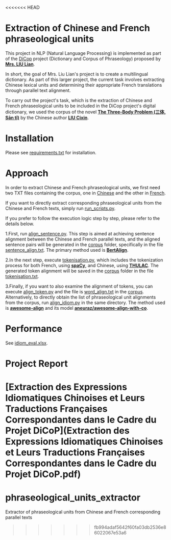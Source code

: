 <<<<<<< HEAD
# Extraction of Chinese and French phraseological units

This project in NLP (Natural Language Processing) is implemented as part of the [DiCop](https://www.phraseologia.com/) project (Dictionary and Corpus of Phraseology) proposed by [**Mrs. LIU Lian**](https://lianchen.fr/projets.html).

In short, the goal of Mrs. Liu Lian's project is to create a multilingual dictionary. As part of this larger project, the current task involves extracting Chinese lexical units and determining their appropriate French translations through parallel text alignment.

To carry out the project's task, which is the extraction of Chinese and French phraseological units to be included in the DiCop project's digital dictionary, we used the corpus of the novel [**The Three-Body Problem (三体, Sān tǐ)**](https://en.wikipedia.org/wiki/The_Three-Body_Problem_(novel)) by the Chinese author [**LIU Cixin**](https://en.wikipedia.org/wiki/Liu_Cixin).



# Installation

Please see [requirements.txt](requirements.txt) for installation.



# Approach

In order to extract Chinese and French phraseological units, we first need two TXT files containing the corpus, one in [Chinese](corpus/corpus_zh) and the other in [French](corpus/corpus_fr).

If you want to directly extract corresponding phraseological units from the Chinese and French texts, simply run [run_scripts.py](run_scripts.py).

If you prefer to follow the execution logic step by step, please refer to the details below.

1.First, run [align_sentence.py](align_sentence.py). This step is aimed at achieving sentence alignment between the Chinese and French parallel texts, and the aligned sentence pairs will be generated in the [corpus](corpus) folder, specifically in the file [sentence_align.txt](corpus/sentence_align.txt). The primary method used is [**BertAlign**](https://github.com/bfsujason/bertalign?tab=readme-ov-file).

2.In the next step, execute [tokenisation.py](tokenisation.py), which includes the tokenization process for both French, using [**spaCy**](https://spacy.io/models/fr), and Chinese, using [**THULAC**](https://github.com/thunlp/THULAC-Python). The generated token alignment will be saved in the [corpus](corpus) folder in the file [tokenisation.txt](corpus/tokenisation.txt).

3.Finally, if you want to also examine the alignment of tokens, you can execute [align_token.py](align_token.py) and the file is [word_align.txt](corpus/word_align.txt) in the [corpus](corpus). Alternatively, to directly obtain the list of phraseological unit alignments from the corpus, run [align_idiom.py](align_idiom.py) in the same directory. The method used is [**awesome-align**](https://github.com/neulab/awesome-align) and its model [**aneuraz/awesome-align-with-co**](https://huggingface.co/aneuraz/awesome-align-with-co/tree/main).



# Performance 

See [idiom_eval.xlsx](evaluation/idiom_eval/idiom_eval.xlsx).



# Project Report

[Extraction des Expressions Idiomatiques Chinoises et Leurs Traductions Françaises Correspondantes dans le Cadre du Projet DiCoP](Extraction des Expressions Idiomatiques Chinoises et Leurs Traductions Françaises Correspondantes dans le Cadre du Projet DiCoP.pdf)
=======
# phraseological_units_extractor
Extractor of phraseological units from Chinese and French corresponding parallel texts
>>>>>>> fb994adaf5642f60fa03db2536e86022067e53a6
